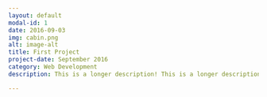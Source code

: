 ```yaml
---
layout: default
modal-id: 1
date: 2016-09-03
img: cabin.png
alt: image-alt
title: First Project
project-date: September 2016
category: Web Development
description: This is a longer description! This is a longer description! This is a longer description! This is a longer description! This is a longer description!

---
```

